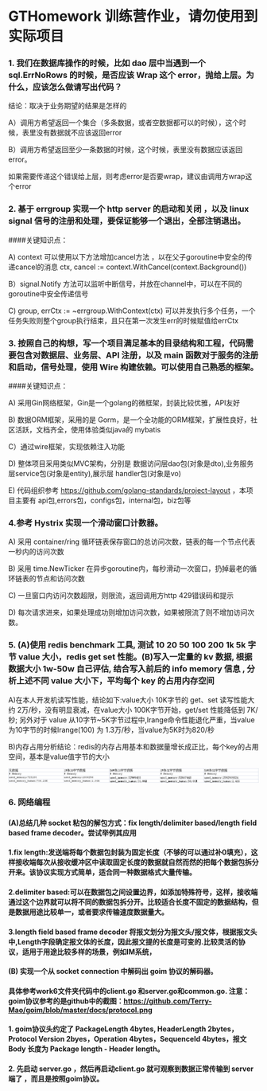 # GTHomework 训练营作业，请勿使用到实际项目

### 1. 我们在数据库操作的时候，比如 dao 层中当遇到一个 sql.ErrNoRows 的时候，是否应该 Wrap 这个 error，抛给上层。为什么，应该怎么做请写出代码？
结论：取决于业务期望的结果是怎样的

A）调用方希望返回一个集合（多条数据，或者空数据都可以的时候），这个时候，表里没有数据就不应该返回error

B）调用方希望返回至少一条数据的时候，这个时候，表里没有数据应该返回error。

如果需要传递这个错误给上层，则考虑error是否要wrap，建议由调用方wrap这个error


### 2. 基于 errgroup 实现一个 http server 的启动和关闭 ，以及 linux signal 信号的注册和处理，要保证能够一个退出，全部注销退出。


####关键知识点：

A) context 可以使用以下方法增加cancel方法 ，以在父子goroutine中安全的传递cancel的消息
ctx, cancel := context.WithCancel(context.Background())

B）signal.Notify 方法可以监听中断信号，并放在channel中，可以在不同的goroutine中安全传递信号

C) group, errCtx := ~errgroup.WithContext(ctx) 可以并发执行多个任务，一个任务失败则整个group执行结束，且只在第一次发生err的时候赋值给errCtx

### 3. 按照自己的构想，写一个项目满足基本的目录结构和工程，代码需要包含对数据层、业务层、API 注册，以及 main 函数对于服务的注册和启动，信号处理，使用 Wire 构建依赖。可以使用自己熟悉的框架。


####关键知识点：

A) 采用Gin网络框架，Gin是一个golang的微框架，封装比较优雅，API友好

B) 数据ORM框架，采用的是 Gorm，是一个全功能的ORM框架，扩展性良好，社区活跃，文档齐全，使用体验类似java的 mybatis

C）通过wire框架，实现依赖注入功能

D) 整体项目采用类似MVC架构，分别是 数据访问层dao包(对象是dto),业务服务层service包(对象是entity),展示层 handler包(对象是vo)

E) 代码组织参考  https://github.com/golang-standards/project-layout ，本项目主要有 api包,errors包，configs包，internal包，biz包等

### 4.参考 Hystrix 实现一个滑动窗口计数器。

A)  采用 container/ring 循环链表保存窗口的总访问次数，链表的每一个节点代表一秒内的访问次数

B) 采用 time.NewTicker 在异步goroutine内，每秒滑动一次窗口，扔掉最老的循环链表的节点和访问次数

C) 一旦窗口内访问次数超限，则限流，返回调用方http 429错误码和提示

D) 每次请求进来，如果处理成功则增加访问次数，如果被限流了则不增加访问次数。

### 5. (A)使用 redis benchmark 工具, 测试 10 20 50 100 200 1k 5k 字节 value 大小，redis get set 性能。(B)写入一定量的 kv 数据, 根据数据大小 1w-50w 自己评估, 结合写入前后的 info memory 信息 , 分析上述不同 value 大小下，平均每个 key 的占用内存空间

A)在本人开发机读写性能，结论如下:value大小 10K字节的 get、set 读写性能大约 2万/秒，没有明显衰减，在value大小 100K字节开始，get/set 性能降低到 7K/秒;
另外对于 value 从10字节~5K字节过程中,lrange命令性能退化严重，当value为10字节的时候lrange(100) 为 1.3万/秒，当value为5K时为820/秒

B)内存占用分析结论：redis的内存占用基本和数据量增长成正比，每个key的占用空间，基本是value值字节的大小

![img_1.png](img_1.png)

### 6. 网络编程
#### (A)总结几种 socket 粘包的解包方式：fix length/delimiter based/length field based frame decoder。尝试举例其应用
#### 1.fix length:发送端将每个数据包封装为固定长度（不够的可以通过补0填充），这样接收端每次从接收缓冲区中读取固定长度的数据就自然而然的把每个数据包拆分开来。该协议实现方式简单，适合同一种数据格式大量传输。
#### 2.delimiter based:可以在数据包之间设置边界，如添加特殊符号，这样，接收端通过这个边界就可以将不同的数据包拆分开。比较适合长度不固定的数据结构，但是数据用途比较单一，或者要求传输速度数据量大。
#### 3.length field based frame decoder 将报文划分为报文头/报文体，根据报文头中,Length字段确定报文体的长度，因此报文提的长度是可变的.比较灵活的协议，适用于用途比较多样的场景，例如IM系统，

#### (B) 实现一个从 socket connection 中解码出 goim 协议的解码器。
#### 具体参考work6文件夹代码中的client.go 和server.go和common.go. 注意：goim协议参考的是github中的截图：https://github.com/Terry-Mao/goim/blob/master/docs/protocol.png
####  1. goim协议头约定了 PackageLength 4bytes, HeaderLength 2bytes，Protocol Version 2byes，Operation 4bytes，SequenceId 4bytes，报文Body 长度为 Package length - Header length。
####  2. 先启动 server.go ，然后再启动client.go   就可观察到数据正常传输到 server端了 ，而且是按照goim协议。
